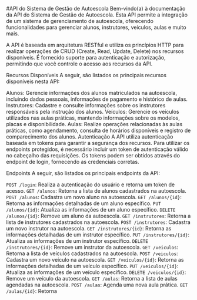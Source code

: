 #API do Sistema de Gestão de Autoescola
Bem-vindo(a) à documentação da API do Sistema de Gestão de Autoescola. Esta API permite a integração de um sistema de gerenciamento de autoescola, oferecendo funcionalidades para gerenciar alunos, instrutores, veículos, aulas e muito mais.

A API é baseada em arquitetura RESTful e utiliza os princípios HTTP para realizar operações de CRUD (Create, Read, Update, Delete) nos recursos disponíveis. É fornecido suporte para autenticação e autorização, permitindo que você controle o acesso aos recursos da API.

Recursos Disponíveis
A seguir, são listados os principais recursos disponíveis nesta API:

Alunos: Gerencie informações dos alunos matriculados na autoescola, incluindo dados pessoais, informações de pagamento e histórico de aulas.
Instrutores: Cadastre e consulte informações sobre os instrutores responsáveis pela instrução dos alunos.
Veículos: Gerencie os veículos utilizados nas aulas práticas, mantendo informações sobre os modelos, placas e disponibilidade.
Aulas: Realize operações relacionadas às aulas práticas, como agendamento, consulta de horários disponíveis e registro de comparecimento dos alunos.
Autenticação
A API utiliza autenticação baseada em tokens para garantir a segurança dos recursos. Para utilizar os endpoints protegidos, é necessário incluir um token de autenticação válido no cabeçalho das requisições. Os tokens podem ser obtidos através do endpoint de login, fornecendo as credenciais corretas.

Endpoints
A seguir, são listados os principais endpoints da API:

`POST /login`: Realiza a autenticação do usuário e retorna um token de acesso.
`GET /alunos`: Retorna a lista de alunos cadastrados na autoescola.
`POST /alunos`: Cadastra um novo aluno na autoescola.
`GET /alunos/{id}`: Retorna as informações detalhadas de um aluno específico.
`PUT /alunos/{id}`: Atualiza as informações de um aluno específico.
`DELETE /alunos/{id}`: Remove um aluno da autoescola.
`GET /instrutores`: Retorna a lista de instrutores cadastrados na autoescola.
`POST /instrutores`: Cadastra um novo instrutor na autoescola.
`GET /instrutores/{id}`: Retorna as informações detalhadas de um instrutor específico.
`PUT /instrutores/{id}`: Atualiza as informações de um instrutor específico.
`DELETE /instrutores/{id}`: Remove um instrutor da autoescola.
`GET /veiculos`: Retorna a lista de veículos cadastrados na autoescola.
`POST /veiculos`: Cadastra um novo veículo na autoescola.
`GET /veiculos/{id}`: Retorna as informações detalhadas de um veículo específico.
`PUT /veiculos/{id}`: Atualiza as informações de um veículo específico.
`DELETE /veiculos/{id}`: Remove um veículo da autoescola.
`GET /aulas`: Retorna a lista de aulas agendadas na autoescola.
`POST /aulas`: Agenda uma nova aula prática.
`GET /aulas/{id}`: Retorna